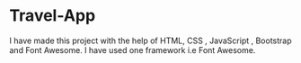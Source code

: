 # Travel-App               
I have made this project with the help of HTML, CSS , JavaScript , Bootstrap and Font Awesome.
I have used one framework i.e Font Awesome. 

